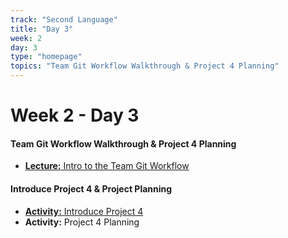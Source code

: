```yaml
---
track: "Second Language"
title: "Day 3"
week: 2
day: 3
type: "homepage"
topics: "Team Git Workflow Walkthrough & Project 4 Planning"
---
```



# Week 2 - Day 3

#### Team Git Workflow Walkthrough & Project 4 Planning

- [**Lecture:** Intro to the Team Git Workflow](/frontend-fundamentals/week-23/day-2/lecture-materials/intro-to-the-team-git-workflow)
#### Introduce Project 4 & Project Planning
- [**Activity:** Introduce Project 4](/unit-projects/unit-four-project-requirements) 
- **Activity:** Project 4 Planning

